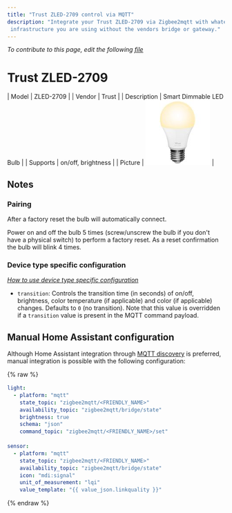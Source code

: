 ```yaml
---
title: "Trust ZLED-2709 control via MQTT"
description: "Integrate your Trust ZLED-2709 via Zigbee2mqtt with whatever smart home
 infrastructure you are using without the vendors bridge or gateway."
---
```


*To contribute to this page, edit the following
[file](https://github.com/Koenkk/zigbee2mqtt.io/blob/master/docs/devices/ZLED-2709.md)*

# Trust ZLED-2709

| Model | ZLED-2709  |
| Vendor  | Trust  |
| Description | Smart Dimmable LED Bulb |
| Supports | on/off, brightness |
| Picture | ![Trust ZLED-2709](../images/devices/ZLED-2709.jpg) |

## Notes


### Pairing
After a factory reset the bulb will automatically connect.

Power on and off the bulb 5 times (screw/unscrew the bulb if you don't have a physical switch)
to perform a factory reset.
As a reset confirmation the bulb will blink 4 times.


### Device type specific configuration
*[How to use device type specific configuration](../information/configuration.md)*


* `transition`: Controls the transition time (in seconds) of on/off, brightness,
color temperature (if applicable) and color (if applicable) changes. Defaults to `0` (no transition).
Note that this value is overridden if a `transition` value is present in the MQTT command payload.


## Manual Home Assistant configuration
Although Home Assistant integration through [MQTT discovery](../integration/home_assistant) is preferred,
manual integration is possible with the following configuration:


{% raw %}
```yaml
light:
  - platform: "mqtt"
    state_topic: "zigbee2mqtt/<FRIENDLY_NAME>"
    availability_topic: "zigbee2mqtt/bridge/state"
    brightness: true
    schema: "json"
    command_topic: "zigbee2mqtt/<FRIENDLY_NAME>/set"

sensor:
  - platform: "mqtt"
    state_topic: "zigbee2mqtt/<FRIENDLY_NAME>"
    availability_topic: "zigbee2mqtt/bridge/state"
    icon: "mdi:signal"
    unit_of_measurement: "lqi"
    value_template: "{{ value_json.linkquality }}"
```
{% endraw %}


